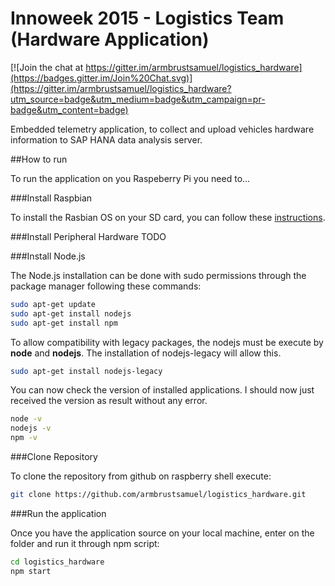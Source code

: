 # Innoweek 2015 - Logistics Team (Hardware Application)

[![Join the chat at https://gitter.im/armbrustsamuel/logistics_hardware](https://badges.gitter.im/Join%20Chat.svg)](https://gitter.im/armbrustsamuel/logistics_hardware?utm_source=badge&utm_medium=badge&utm_campaign=pr-badge&utm_content=badge)

Embedded telemetry application, to collect and upload vehicles hardware information to SAP HANA data analysis server.

##How to run

To run the application on you Raspeberry Pi you need to...

###Install Raspbian

To install the Rasbian OS on your SD card, you can follow these [instructions](https://www.raspberrypi.org/documentation/installation/installing-images/).


###Install Peripheral Hardware
TODO

###Install Node.js

The Node.js installation can be done with sudo permissions through the package manager following these commands:

```sh
sudo apt-get update
sudo apt-get install nodejs
sudo apt-get install npm
```

To allow compatibility with legacy packages, the nodejs must be execute by **node** and **nodejs**.
The installation of nodejs-legacy will allow this.

```sh
sudo apt-get install nodejs-legacy
```

You can now check the version of installed applications.
I should now just received the version as result without any error.

```sh
node -v
nodejs -v
npm -v
```

###Clone Repository

To clone the repository from github on raspberry shell execute:
```sh
git clone https://github.com/armbrustsamuel/logistics_hardware.git
```

###Run the application

Once you have the application source on your local machine, enter on the folder and run it through npm script:

```sh
cd logistics_hardware
npm start
```